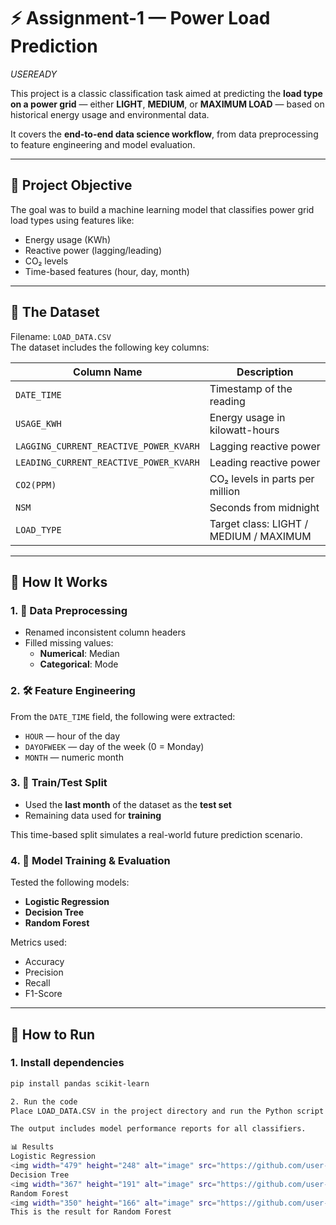 # ⚡ Assignment-1 — Power Load Prediction  
*USEREADY*

This project is a classic classification task aimed at predicting the **load type on a power grid** — either **LIGHT**, **MEDIUM**, or **MAXIMUM LOAD** — based on historical energy usage and environmental data.

It covers the **end-to-end data science workflow**, from data preprocessing to feature engineering and model evaluation.

---

## 🎯 Project Objective

The goal was to build a machine learning model that classifies power grid load types using features like:

- Energy usage (KWh)
- Reactive power (lagging/leading)
- CO₂ levels
- Time-based features (hour, day, month)

---

## 📂 The Dataset

Filename: `LOAD_DATA.CSV`  
The dataset includes the following key columns:

| Column Name                               | Description                              |
|-------------------------------------------|------------------------------------------|
| `DATE_TIME`                               | Timestamp of the reading                 |
| `USAGE_KWH`                               | Energy usage in kilowatt-hours           |
| `LAGGING_CURRENT_REACTIVE_POWER_KVARH`    | Lagging reactive power                   |
| `LEADING_CURRENT_REACTIVE_POWER_KVARH`    | Leading reactive power                   |
| `CO2(PPM)`                                | CO₂ levels in parts per million          |
| `NSM`                                     | Seconds from midnight                    |
| `LOAD_TYPE`                               | Target class: LIGHT / MEDIUM / MAXIMUM   |

---

## 🔧 How It Works

### 1. 🧹 Data Preprocessing

- Renamed inconsistent column headers
- Filled missing values:
  - **Numerical**: Median
  - **Categorical**: Mode

### 2. 🛠 Feature Engineering

From the `DATE_TIME` field, the following were extracted:

- `HOUR` — hour of the day
- `DAYOFWEEK` — day of the week (0 = Monday)
- `MONTH` — numeric month

### 3. 🧪 Train/Test Split

- Used the **last month** of the dataset as the **test set**
- Remaining data used for **training**

This time-based split simulates a real-world future prediction scenario.

### 4. 🤖 Model Training & Evaluation

Tested the following models:

- **Logistic Regression**
- **Decision Tree**
- **Random Forest**

Metrics used:

- Accuracy
- Precision
- Recall
- F1-Score

---

## 🚀 How to Run

### 1. Install dependencies

```bash
pip install pandas scikit-learn

2. Run the code
Place LOAD_DATA.CSV in the project directory and run the Python script or Jupyter Notebook.

The output includes model performance reports for all classifiers.

📊 Results
Logistic Regression
<img width="479" height="248" alt="image" src="https://github.com/user-attachments/assets/c94c19ee-097f-4b86-bf81-d9b432657852" />
Decision Tree
<img width="367" height="191" alt="image" src="https://github.com/user-attachments/assets/0c1b94de-e49d-4833-8d22-41d79bb37987" />
Random Forest
<img width="350" height="166" alt="image" src="https://github.com/user-attachments/assets/af66aa19-d6c3-4b21-bc17-3e08e36416e8" />
This is the result for Random Forest




